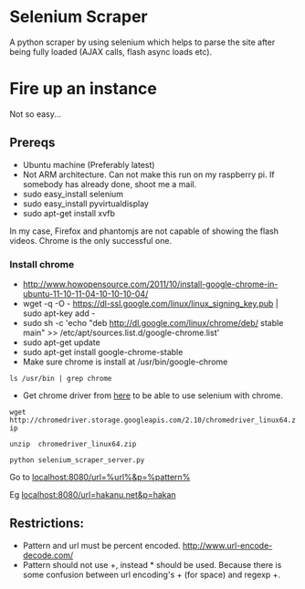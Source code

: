 Selenium Scraper
================

A python scraper by using selenium which helps to parse the site after being fully loaded (AJAX calls, flash async loads etc).

# Fire up an instance
Not so easy...

## Prereqs
* Ubuntu machine (Preferably latest)
* Not ARM architecture. Can not make this run on my raspberry pi. If somebody has already done, shoot me a mail.
* sudo easy_install selenium
* sudo easy_install pyvirtualdisplay
* sudo apt-get install xvfb

In my case, Firefox and phantomjs are not capable of showing the flash videos. Chrome is the only successful one.

### Install chrome

* http://www.howopensource.com/2011/10/install-google-chrome-in-ubuntu-11-10-11-04-10-10-10-04/
* wget -q -O - https://dl-ssl.google.com/linux/linux_signing_key.pub | sudo apt-key add -
* sudo sh -c 'echo "deb http://dl.google.com/linux/chrome/deb/ stable main" >> /etc/apt/sources.list.d/google-chrome.list'
* sudo apt-get update
* sudo apt-get install google-chrome-stable
* Make sure chrome is install at /usr/bin/google-chrome

`ls /usr/bin | grep chrome`
* Get chrome driver from [here](http://chromedriver.storage.googleapis.com/index.html) to be able to use selenium with chrome.

`wget http://chromedriver.storage.googleapis.com/2.10/chromedriver_linux64.zip`

`unzip  chromedriver_linux64.zip`

`python selenium_scraper_server.py`

Go to [localhost:8080/url=%url%&p=%pattern%](http://localhost:8080/url=%url%&p=%pattern%)

Eg [localhost:8080/url=hakanu.net&p=hakan](http://localhost:8080/url=hakanu.net&p=hakan)

## Restrictions:
* Pattern and url must be percent encoded.
http://www.url-encode-decode.com/
* Pattern should not use +, instead * should be used. Because there is some confusion between url encoding's + (for space) and regexp +.
